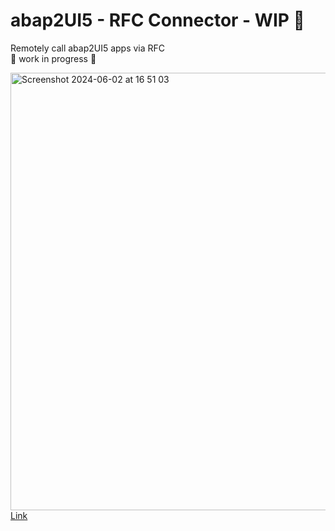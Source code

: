 # abap2UI5 - RFC Connector - WIP  🚧
Remotely call abap2UI5 apps via RFC <br>
🚧 work in progress 🚧

<img width="700" alt="Screenshot 2024-06-02 at 16 51 03" src="https://github.com/abap2UI5/abap2UI5-connector_rfc/assets/102328295/d0858b8a-9358-457e-a6c9-a68f6dc227f6"><br>
[Link](https://excalidraw.com/#json=FZbOicm3gdvuq1dNcsSwK,m1I-zU-uLWcL3gERqE3e6w)

